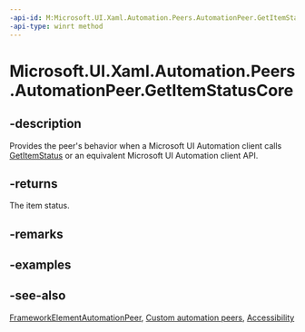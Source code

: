 ```yaml
---
-api-id: M:Microsoft.UI.Xaml.Automation.Peers.AutomationPeer.GetItemStatusCore
-api-type: winrt method
---
```


<!-- Method syntax
virtual protected string GetItemStatusCore()
-->

# Microsoft.UI.Xaml.Automation.Peers.AutomationPeer.GetItemStatusCore

## -description
Provides the peer's behavior when a Microsoft UI Automation client calls [GetItemStatus](automationpeer_getitemstatus_341251311.md) or an equivalent Microsoft UI Automation client API.

## -returns
The item status.

## -remarks

## -examples

## -see-also
[FrameworkElementAutomationPeer](frameworkelementautomationpeer.md), [Custom automation peers](/windows/uwp/accessibility/custom-automation-peers), [Accessibility](/windows/apps/design/accessibility/accessibility)

